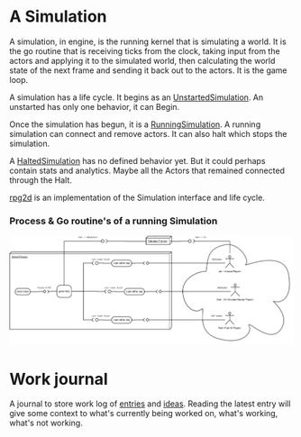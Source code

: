 # A Simulation

A simulation, in engine, is the running kernel that is simulating a world.
It is the go routine that is receiving ticks from the clock, taking input
from the actors and applying it to the simulated world, then calculating 
the world state of the next frame and sending it back out to the actors.
It is the game loop.

A simulation has a life cycle. It begins as an
[UnstartedSimulation](http://godoc.org/github.com/ghthor/engine/sim#UnstartedSimulation).
An unstarted has only one behavior, it can Begin.

Once the simulation has begun, it is a
[RunningSimulation](http://godoc.org/github.com/ghthor/engine/sim#RunningSimulation).
A running simulation can connect and remove actors. It can also halt
which stops the simulation.

A [HaltedSimulation](http://godoc.org/github.com/ghthor/engine/sim#HaltedSimulation)
has no defined behavior yet. But it could perhaps contain stats and analytics.
Maybe all the Actors that remained connected through the Halt.

[rpg2d](rpg2d) is an implementation of the Simulation interface and life cycle.

### Process & Go routine's of a running Simulation

![dia diagram of the process architecture](work-journal/design-notes/process-architecture.png)

# Work journal

A journal to store work log of [entries](work-journal/entry/)
and [ideas](work-journal/idea/).  Reading the latest entry will give
some context to what's currently being worked on, what's working,
what's not working.
